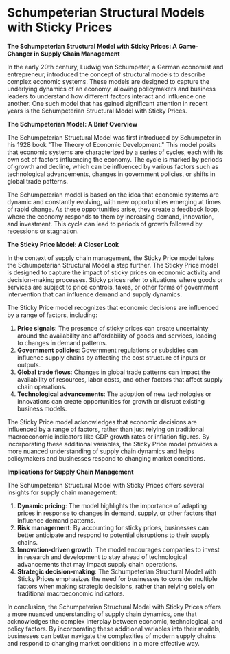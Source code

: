 # Schumpeterian Structural Models with Sticky Prices

**The Schumpeterian Structural Model with Sticky Prices: A Game-Changer in Supply Chain Management**

In the early 20th century, Ludwig von Schumpeter, a German economist and entrepreneur, introduced the concept of structural models to describe complex economic systems. These models are designed to capture the underlying dynamics of an economy, allowing policymakers and business leaders to understand how different factors interact and influence one another. One such model that has gained significant attention in recent years is the Schumpeterian Structural Model with Sticky Prices.

**The Schumpeterian Model: A Brief Overview**

The Schumpeterian Structural Model was first introduced by Schumpeter in his 1928 book "The Theory of Economic Development." This model posits that economic systems are characterized by a series of cycles, each with its own set of factors influencing the economy. The cycle is marked by periods of growth and decline, which can be influenced by various factors such as technological advancements, changes in government policies, or shifts in global trade patterns.

The Schumpeterian model is based on the idea that economic systems are dynamic and constantly evolving, with new opportunities emerging at times of rapid change. As these opportunities arise, they create a feedback loop, where the economy responds to them by increasing demand, innovation, and investment. This cycle can lead to periods of growth followed by recessions or stagnation.

**The Sticky Price Model: A Closer Look**

In the context of supply chain management, the Sticky Price model takes the Schumpeterian Structural Model a step further. The Sticky Price model is designed to capture the impact of sticky prices on economic activity and decision-making processes. Sticky prices refer to situations where goods or services are subject to price controls, taxes, or other forms of government intervention that can influence demand and supply dynamics.

The Sticky Price model recognizes that economic decisions are influenced by a range of factors, including:

1. **Price signals**: The presence of sticky prices can create uncertainty around the availability and affordability of goods and services, leading to changes in demand patterns.
2. **Government policies**: Government regulations or subsidies can influence supply chains by affecting the cost structure of inputs or outputs.
3. **Global trade flows**: Changes in global trade patterns can impact the availability of resources, labor costs, and other factors that affect supply chain operations.
4. **Technological advancements**: The adoption of new technologies or innovations can create opportunities for growth or disrupt existing business models.

The Sticky Price model acknowledges that economic decisions are influenced by a range of factors, rather than just relying on traditional macroeconomic indicators like GDP growth rates or inflation figures. By incorporating these additional variables, the Sticky Price model provides a more nuanced understanding of supply chain dynamics and helps policymakers and businesses respond to changing market conditions.

**Implications for Supply Chain Management**

The Schumpeterian Structural Model with Sticky Prices offers several insights for supply chain management:

1. **Dynamic pricing**: The model highlights the importance of adapting prices in response to changes in demand, supply, or other factors that influence demand patterns.
2. **Risk management**: By accounting for sticky prices, businesses can better anticipate and respond to potential disruptions to their supply chains.
3. **Innovation-driven growth**: The model encourages companies to invest in research and development to stay ahead of technological advancements that may impact supply chain operations.
4. **Strategic decision-making**: The Schumpeterian Structural Model with Sticky Prices emphasizes the need for businesses to consider multiple factors when making strategic decisions, rather than relying solely on traditional macroeconomic indicators.

In conclusion, the Schumpeterian Structural Model with Sticky Prices offers a more nuanced understanding of supply chain dynamics, one that acknowledges the complex interplay between economic, technological, and policy factors. By incorporating these additional variables into their models, businesses can better navigate the complexities of modern supply chains and respond to changing market conditions in a more effective way.
